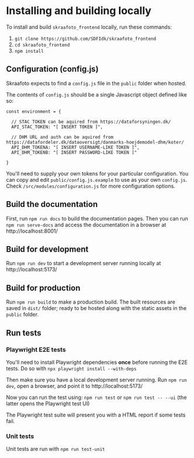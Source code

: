 # Installing and building locally

To install and build `skraafoto_frontend` locally, run these commands:

1. `git clone https://github.com/SDFIdk/skraafoto_frontend`
2. `cd skraafoto_frontend`
3. `npm install`

## Configuration (config.js)
Skraafoto expects to find a `config.js` file in the `public` folder when hosted.

The contents of `config.js` should be a single Javascript object defined like so:
```
const environment = {
  
  // STAC TOKEN can be aquired from https://dataforsyningen.dk/
  API_STAC_TOKEN: "[ INSERT TOKEN ]",

  // DHM URL and auth can be aquired from https://datafordeler.dk/dataoversigt/danmarks-hoejdemodel-dhm/koter/
  API_DHM_TOKENA: "[ INSERT USERNAME-LIKE TOKEN ]",
  API_DHM_TOKENB: "[ INSERT PASSWORD-LIKE TOKEN ]"

}
```
You'll need to supply your own tokens for your particular configuration.
You can copy and edit `public/config.js.example` to use as your own `config.js`.
Check `/src/modules/configuration.js` for more configuration options.

## Build the documentation
First, run `npm run docs` to build the documentation pages.
Then you can run `npm run serve-docs` and access the documentation in a browser at http://localhost:8001/

## Build for development
Run `npm run dev` to start a development server running locally at http://localhost:5173/

## Build for production
Run `npm run build` to make a production build. The built resources are saved in `dist/` folder; ready to be hosted along with the static assets in the `public` folder.

## Run tests 

### Playwright E2E tests
You'll need to install Playwright dependencies **once** before running the E2E tests. 
Do so with `npx playwright install --with-deps`

Then make sure you have a local development server running. 
Run `npm run dev`, open a browser, and point it to http://localhost:5173/

Now you can run the test using:
`npm run test` or `npm run test -- --ui` (the latter opens the Playwright test UI)

The Playwright test suite will present you with a HTML report if some tests fail.

### Unit tests
Unit tests are run with `npm run test-unit`
